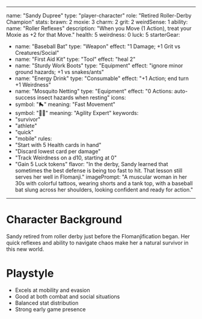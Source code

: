 
---
name: "Sandy Dupree"
type: "player-character"
role: "Retired Roller-Derby Champion"
stats:
  brawn: 2
  moxie: 3
  charm: 2
  grit: 2
  weirdSense: 1
ability:
  name: "Roller Reflexes"
  description: "When you Move (1 Action), treat your Moxie as +2 for that Move."
health: 5
weirdness: 0
luck: 5
starterGear:
  - name: "Baseball Bat"
    type: "Weapon"
    effect: "1 Damage; +1 Grit vs Creatures/Social"
  - name: "First Aid Kit"
    type: "Tool"
    effect: "heal 2"
  - name: "Sturdy Work Boots"
    type: "Equipment"
    effect: "ignore minor ground hazards; +1 vs snakes/ants"
  - name: "Energy Drink"
    type: "Consumable"
    effect: "+1 Action; end turn +1 Weirdness"
  - name: "Mosquito Netting"
    type: "Equipment"
    effect: "0 Actions: auto-success insect hazards when resting"
icons:
  - symbol: "🛼"
    meaning: "Fast Movement"
  - symbol: "🏃‍♀️"
    meaning: "Agility Expert"
keywords:
  - "survivor"
  - "athlete"
  - "quick"
  - "mobile"
rules:
  - "Start with 5 Health cards in hand"
  - "Discard lowest card per damage"
  - "Track Weirdness on a d10, starting at 0"
  - "Gain 5 Luck tokens"
flavor: "In the derby, Sandy learned that sometimes the best defense is being too fast to hit. That lesson still serves her well in Flomanji."
imagePrompt: "A muscular woman in her 30s with colorful tattoos, wearing shorts and a tank top, with a baseball bat slung across her shoulders, looking confident and ready for action."
---

# Character Background

Sandy retired from roller derby just before the Flomanjification began. Her quick reflexes and ability to navigate chaos make her a natural survivor in this new world.

# Playstyle

- Excels at mobility and evasion
- Good at both combat and social situations
- Balanced stat distribution
- Strong early game presence
